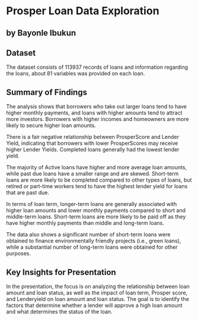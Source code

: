 # Prosper Loan Data Exploration

## by Bayonle Ibukun


## Dataset

The dataset consists of  113937 records of loans and information regarding the loans, about 81 variables was provided on each loan. 


## Summary of Findings

The analysis shows that borrowers who take out larger loans tend to have higher monthly payments, and loans with higher amounts tend to attract more investors. Borrowers with higher incomes and homeowners are more likely to secure higher loan amounts.

There is a fair negative relationship between ProsperScore and Lender Yield, indicating that borrowers with lower ProsperScores may receive higher Lender Yields. Completed loans generally had the lowest lender yield.

The majority of Active loans have higher and more average loan amounts, while past due loans have a smaller range and are skewed. Short-term loans are more likely to be completed compared to other types of loans, but retired or part-time workers tend to have the highest lender yield for loans that are past due.

In terms of loan term, longer-term loans are generally associated with higher loan amounts and lower monthly payments compared to short and middle-term loans. Short-term loans are more likely to be paid off as they have higher monthly payments than middle and long-term loans.

The data also shows a significant number of short-term loans were obtained to finance environmentally friendly projects (i.e., green loans), while a substantial number of long-term loans were obtained for other purposes.



## Key Insights for Presentation

In the presentation, the focus is on analyzing the relationship between loan amount and loan status, as well as the impact of loan term, Prosper score, and Lenderyield on loan amount and loan status. The goal is to identify the factors that determine whether a lender will approve a high loan amount and what determines the status of the loan.
